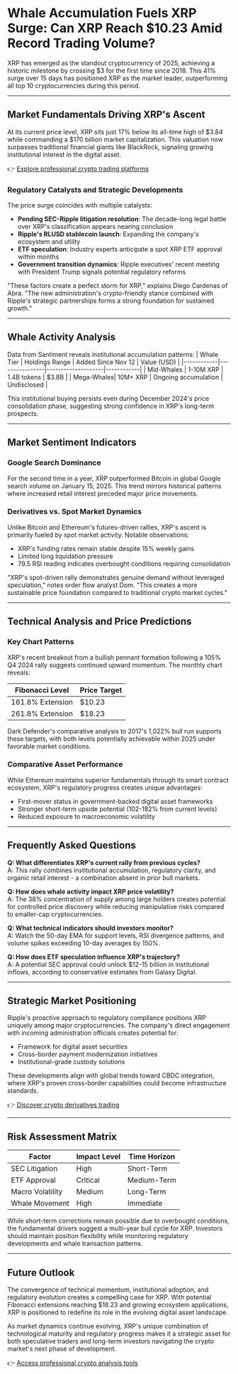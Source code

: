 # Whale Accumulation Fuels XRP Surge: Can XRP Reach $10.23 Amid Record Trading Volume?

XRP has emerged as the standout cryptocurrency of 2025, achieving a historic milestone by crossing $3 for the first time since 2018. This 41% surge over 15 days has positioned XRP as the market leader, outperforming all top 10 cryptocurrencies during this period.

---

## Market Fundamentals Driving XRP's Ascent

At its current price level, XRP sits just 17% below its all-time high of $3.84 while commanding a $170 billion market capitalization. This valuation now surpasses traditional financial giants like BlackRock, signaling growing institutional interest in the digital asset.

👉 [Explore professional crypto trading platforms](https://bit.ly/okx-bonus)

### Regulatory Catalysts and Strategic Developments

The price surge coincides with multiple catalysts:
- **Pending SEC-Ripple litigation resolution**: The decade-long legal battle over XRP's classification appears nearing conclusion
- **Ripple's RLUSD stablecoin launch**: Expanding the company's ecosystem and utility
- **ETF speculation**: Industry experts anticipate a spot XRP ETF approval within months
- **Government transition dynamics**: Ripple executives' recent meeting with President Trump signals potential regulatory reforms

"These factors create a perfect storm for XRP," explains Diego Cardenas of Abra. "The new administration's crypto-friendly stance combined with Ripple's strategic partnerships forms a strong foundation for sustained growth."

---

## Whale Activity Analysis

Data from Santiment reveals institutional accumulation patterns:
| Whale Tier | Holdings Range | Added Since Nov 12 | Value (USD) |
|------------|----------------|--------------------|------------|
| Mid-Whales | 1-10M XRP      | 1.4B tokens        | $3.8B      |
| Mega-Whales| 10M+ XRP       | Ongoing accumulation | Undisclosed |

This institutional buying persists even during December 2024's price consolidation phase, suggesting strong confidence in XRP's long-term prospects.

---

## Market Sentiment Indicators

### Google Search Dominance
For the second time in a year, XRP outperformed Bitcoin in global Google search volume on January 15, 2025. This trend mirrors historical patterns where increased retail interest preceded major price movements.

### Derivatives vs. Spot Market Dynamics
Unlike Bitcoin and Ethereum's futures-driven rallies, XRP's ascent is primarily fueled by spot market activity. Notable observations:
- XRP's funding rates remain stable despite 15% weekly gains
- Limited long liquidation pressure
- 79.5 RSI reading indicates overbought conditions requiring consolidation

"XRP's spot-driven rally demonstrates genuine demand without leveraged speculation," notes order flow analyst Dom. "This creates a more sustainable price foundation compared to traditional crypto market cycles."

---

## Technical Analysis and Price Predictions

### Key Chart Patterns
XRP's recent breakout from a bullish pennant formation following a 105% Q4 2024 rally suggests continued upward momentum. The monthly chart reveals:

| Fibonacci Level | Price Target |
|------------------|--------------|
| 161.8% Extension | $10.23       |
| 261.8% Extension | $18.23       |

Dark Defender's comparative analysis to 2017's 1,022% bull run supports these targets, with both levels potentially achievable within 2025 under favorable market conditions.

### Comparative Asset Performance
While Ethereum maintains superior fundamentals through its smart contract ecosystem, XRP's regulatory progress creates unique advantages:
- First-mover status in government-backed digital asset frameworks
- Stronger short-term upside potential (102-182% from current levels)
- Reduced exposure to macroeconomic volatility

---

## Frequently Asked Questions

**Q: What differentiates XRP's current rally from previous cycles?**  
A: This rally combines institutional accumulation, regulatory clarity, and organic retail interest - a combination absent in prior bull markets.

**Q: How does whale activity impact XRP price volatility?**  
A: The 38% concentration of supply among large holders creates potential for controlled price discovery while reducing manipulative risks compared to smaller-cap cryptocurrencies.

**Q: What technical indicators should investors monitor?**  
A: Watch the 50-day EMA for support levels, RSI divergence patterns, and volume spikes exceeding 10-day averages by 150%.

**Q: How does ETF speculation influence XRP's trajectory?**  
A: A potential SEC approval could unlock $12-15 billion in institutional inflows, according to conservative estimates from Galaxy Digital.

---

## Strategic Market Positioning

Ripple's proactive approach to regulatory compliance positions XRP uniquely among major cryptocurrencies. The company's direct engagement with incoming administration officials creates potential for:
- Framework for digital asset securities
- Cross-border payment modernization initiatives
- Institutional-grade custody solutions

These developments align with global trends toward CBDC integration, where XRP's proven cross-border capabilities could become infrastructure standards.

👉 [Discover crypto derivatives trading](https://bit.ly/okx-bonus)

---

## Risk Assessment Matrix

| Factor          | Impact Level | Time Horizon |
|-----------------|--------------|--------------|
| SEC Litigation  | High         | Short-Term   |
| ETF Approval    | Critical     | Medium-Term  |
| Macro Volatility| Medium       | Long-Term    |
| Whale Movement  | High         | Immediate    |

While short-term corrections remain possible due to overbought conditions, the fundamental drivers suggest a multi-year bull cycle for XRP. Investors should maintain position flexibility while monitoring regulatory developments and whale transaction patterns.

---

## Future Outlook

The convergence of technical momentum, institutional adoption, and regulatory evolution creates a compelling case for XRP. With potential Fibonacci extensions reaching $18.23 and growing ecosystem applications, XRP is positioned to redefine its role in the evolving digital asset landscape.

As market dynamics continue evolving, XRP's unique combination of technological maturity and regulatory progress makes it a strategic asset for both speculative traders and long-term investors navigating the crypto market's next phase of development.

👉 [Access professional crypto analysis tools](https://bit.ly/okx-bonus)